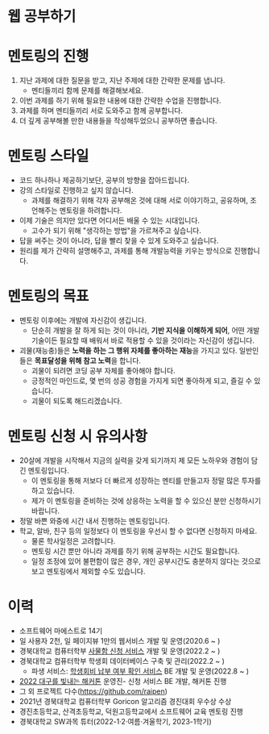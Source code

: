 # 웹 공부하기

# 멘토링의 진행
1. 지난 과제에 대한 질문을 받고, 지난 주제에 대한 간략한 문제를 냅니다.
    * 멘티들끼리 함께 문제를 해결해보세요.
2. 이번 과제를 하기 위해 필요한 내용에 대한 간략한 수업을 진행합니다.
3. 과제를 하며 멘티들끼리 서로 도와주고 함께 공부합니다.
4. 더 깊게 공부해볼 만한 내용들을 작성해두었으니 공부하면 좋습니다.

# 멘토링 스타일

* 코드 하나하나 제공하기보단, 공부의 방향을 잡아드립니다.
* 강의 스타일로 진행하고 싶지 않습니다.
    * 과제를 해결하기 위해 각자 공부해온 것에 대해 서로 이야기하고, 공유하며, 조언해주는 멘토링을 하려합니다.
* 이제 기술은 의지만 있다면 어디서든 배울 수 있는 시대입니다.
    * 고수가 되기 위해 "생각하는 방법"을 가르쳐주고 싶습니다.
* 답을 써주는 것이 아니라, 답을 빨리 찾을 수 있게 도와주고 싶습니다.
* 원리를 제가 간략히 설명해주고, 과제를 통해 개발능력을 키우는 방식으로 진행합니다.

# 멘토링의 목표
* 멘토링 이후에는 개발에 자신감이 생깁니다.
    * 단순히 개발을 잘 하게 되는 것이 아니라, **기반 지식을 이해하게 되어**, 어떤 개발 기술이든 필요할 때 배워서 바로 적용할 수 있을 것이라는 자신감이 생깁니다.
* 괴물(재능충)들은 **노력을 하는 그 행위 자체를 좋아하는 재능**을 가지고 있다. 일반인들은 **목표달성을 위해 참고 노력**을 합니다.
    * 괴물이 되려면 코딩 공부 자체를 좋아해야 합니다.
    * 긍정적인 마인드로, 몇 번의 성공 경험을 가지게 되면 좋아하게 되고, 즐길 수 있습니다.
    * 괴물이 되도록 해드리겠습니다.

# 멘토링 신청 시 유의사항
* 20살에 개발을 시작해서 지금의 실력을 갖게 되기까지 제 모든 노하우와 경험이 담긴 멘토링입니다.
    * 이 멘토링을 통해 저보다 더 빠르게 성장하는 멘티를 만들고자 정말 많은 투자를 하고 있습니다.
    * 제가 이 멘토링을 준비하는 것에 상응하는 노력을 할 수 있으신 분만 신청하시기 바랍니다.
* 정말 바쁜 와중에 시간 내서 진행하는 멘토링입니다.
* 학교, 알바, 친구 등의 일정보다 이 멘토링을 우선시 할 수 없다면 신청하지 마세요.
    * 물론 학사일정은 고려합니다.
    * 멘토링 시간 뿐만 아니라 과제를 하기 위해 공부하는 시간도 필요합니다.
    * 일정 조정에 있어 불편함이 많은 경우, 개인 공부시간도 충분하지 않다는 것으로 보고 멘토링에서 제외할 수도 있습니다.

# 이력
* 소프트웨어 마에스트로 14기
* 일 사용자 2천, 일 페이지뷰 1만의 웹서비스 개발 및 운영(2020.6 ~ )
* 경북대학교 컴퓨터학부 [사물함 신청 서비스](https://raipen.gabia.io) 개발 및 운영(2022.2 ~ )
* 경북대학교 컴퓨터학부 학생회 데이터베이스 구축 및 관리(2022.2 ~ )
    * 파생 서비스: [학생회비 납부 여부 확인 서비스](https://wldnd2.github.io/KNU_CSE/) BE 개발 및 운영(2022.8 ~ )
* [2022 대구를 빛내는 해커톤](https://cse-hackathon.vercel.app/) 운영진- 신청 서비스 BE 개발, 해커톤 진행
* 그 외 프로젝트 다수(https://github.com/raipen)
* 2021년 경북대학교 컴퓨터학부 Goricon 알고리즘 경진대회 우수상 수상
* 경진초등학교, 산격초등학교, 덕원고등학교에서 소프트웨어 교육 멘토링 진행
* 경북대학교 SW과목 튜터(2022-1·2·여름·겨울학기, 2023-1학기)